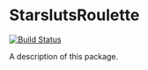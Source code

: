 # StarslutsRoulette
[![Build Status](https://travis-ci.com/ThereBeDragons/StarslutsRoulette.svg?branch=master)](https://travis-ci.com/ThereBeDragons/StarslutsRoulette)

A description of this package.
